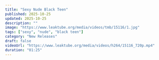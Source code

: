 ```yaml
---
title: "Sexy Nude Black Teen"
published: 2025-10-25
updated: 2025-10-25
description: ""
image: "https://www.leaktube.org/media/videos/tmb/15116/1.jpg"
tags: ["sexy", "nude", "black teen"]
category: "New Releases"
draft: false
videoUrl: "https://www.leaktube.org/media/videos/h264/15116_720p.mp4"
duration: "01:25"
---
```


